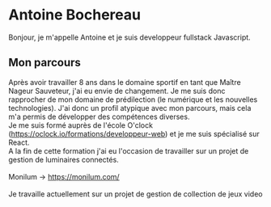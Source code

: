 # Antoine Bochereau

Bonjour, je m'appelle Antoine et je suis developpeur fullstack Javascript.

## Mon parcours
Après avoir travailler 8 ans dans le domaine sportif en tant que Maître Nageur Sauveteur, j'ai eu envie de changement. Je me suis donc rapprocher de mon domaine de prédilection (le numérique et les nouvelles technologies). J'ai donc un profil atypique avec mon parcours, mais cela m'a permis de développer des compétences diverses.
<br/>
Je me suis formé auprès de l'école O'clock (https://oclock.io/formations/developpeur-web) et je me suis spécialisé sur React.
<br/>
A la fin de cette formation j'ai eu l'occasion de travailler sur un projet de gestion de luminaires connectés.
<br/>
<br/>
Monilum -> https://monilum.com/
<br/>
<br/>
Je travaille actuellement sur un projet de gestion de collection de jeux video



<!--
**Bochereau/Bochereau** is a ✨ _special_ ✨ repository because its `README.md` (this file) appears on your GitHub profile.

Here are some ideas to get you started:

- 🔭 I’m currently working on ...
- 🌱 I’m currently learning ...
- 👯 I’m looking to collaborate on ...
- 🤔 I’m looking for help with ...
- 💬 Ask me about ...
- 📫 How to reach me: ...
- 😄 Pronouns: ...
- ⚡ Fun fact: ...
![Cover](https://github.com/Bochereau/Bochereau/blob/master/img/cover.jpg)
-->
